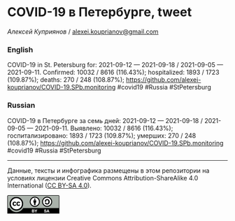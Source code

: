 COVID-19 в Петербурге, tweet
============================

*Алексей Куприянов* /
<a href="mailto:alexei.kouprianov@gmail.com" class="email">alexei.kouprianov@gmail.com</a>

### English

COVID-19 in St. Petersburg for: 2021-09-12 — 2021-09-18 / 2021-09-05 —
2021-09-11. Сonfirmed: 10032 / 8616 (116.43%); hospitalized: 1893 / 1723
(109.87%); deaths: 270 / 248 (108.87%);
<a href="https://github.com/alexei-kouprianov/COVID-19.SPb.monitoring" class="uri">https://github.com/alexei-kouprianov/COVID-19.SPb.monitoring</a>
\#covid19 \#Russia \#StPetersburg

### Russian

COVID-19 в Петербурге за семь дней: 2021-09-12 — 2021-09-18 / 2021-09-05
— 2021-09-11. Выявлено: 10032 / 8616 (116.43%); госпитализировано: 1893
/ 1723 (109.87%); умерших: 270 / 248 (108.87%);
<a href="https://github.com/alexei-kouprianov/COVID-19.SPb.monitoring" class="uri">https://github.com/alexei-kouprianov/COVID-19.SPb.monitoring</a>
\#covid19 \#Russia \#StPetersburg

------------------------------------------------------------------------

Данные, тексты и инфографика размещены в этом репозитории на условиях
лицензии Creative Commons Attribution-ShareAlike 4.0 International ([CC
BY-SA 4.0](https://creativecommons.org/licenses/by-sa/4.0/)).

![](../misc/CC-BY-SA-icon.png "CC-BY-SA")

